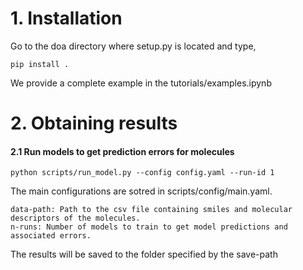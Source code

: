 # 1. Installation
Go to the doa directory where setup.py is located and type,

```
pip install .
```

We provide a complete example in the tutorials/examples.ipynb


# 2. Obtaining results
#### 2.1 Run models to get prediction errors for molecules

```
python scripts/run_model.py --config config.yaml --run-id 1
```

The main configurations are sotred in scripts/config/main.yaml. 

```
data-path: Path to the csv file containing smiles and molecular descriptors of the molecules.
n-runs: Number of models to train to get model predictions and associated errors.
```

The results will be saved to the folder specified by the save-path
